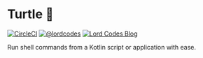 # Turtle 🐢

[![CircleCI](https://circleci.com/gh/lordcodes/turtle.svg?style=svg)](https://circleci.com/gh/lordcodes/turtle)
[![@lordcodes](https://img.shields.io/badge/contact-@lordcodes-blue.svg?style=flat)](https://twitter.com/lordcodes)
[![Lord Codes Blog](https://img.shields.io/badge/blog-Lord%20Codes-yellow.svg?style=flat)](https://www.lordcodes.com)

Run shell commands from a Kotlin script or application with ease.
